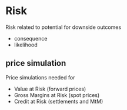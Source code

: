 # Risk
Risk related to potential for downside outcomes
- consequence
- likelihood

## price simulation
Price simulations needed for
- Value at Risk (forward prices)
- Gross Margins at Risk (spot prices)
- Credit at Risk (settlements and MtM)
